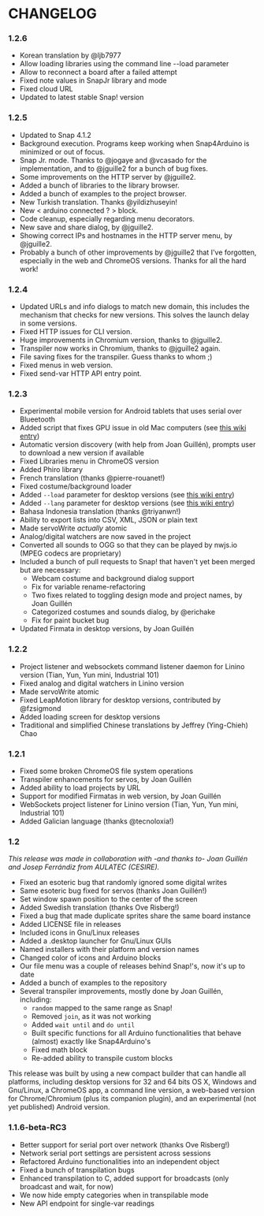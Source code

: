 # CHANGELOG

### 1.2.6

* Korean translation by @ljb7977
* Allow loading libraries using the command line --load parameter
* Allow to reconnect a board after a failed attempt
* Fixed note values in SnapJr library and mode
* Fixed cloud URL
* Updated to latest stable Snap! version

### 1.2.5

* Updated to Snap 4.1.2
* Background execution. Programs keep working when Snap4Arduino is minimized or out of focus.
* Snap Jr. mode. Thanks to @jogaye and @vcasado for the implementation, and to @jguille2 for a bunch of bug fixes.
* Some improvements on the HTTP server by @jguille2.
* Added a bunch of libraries to the library browser.
* Added a bunch of examples to the project browser.
* New Turkish translation. Thanks @yildizhuseyin!
* New < arduino connected ? > block.
* Code cleanup, especially regarding menu decorators.
* New save and share dialog, by @jguille2.
* Showing correct IPs and hostnames in the HTTP server menu, by @jguille2.
* Probably a bunch of other improvements by @jguille2 that I've forgotten, especially in the web and ChromeOS versions. Thanks for all the hard work!

### 1.2.4

* Updated URLs and info dialogs to match new domain, this includes the mechanism that checks for new versions. This solves the launch delay in some versions.
* Fixed HTTP issues for CLI version.
* Huge improvements in Chromium version, thanks to @jguille2.
* Transpiler now works in Chromium, thanks to @jguille2 again.
* File saving fixes for the transpiler. Guess thanks to whom ;)
* Fixed menus in web version.
* Fixed send-var HTTP API entry point.

### 1.2.3

* Experimental mobile version for Android tablets that uses serial over Blueetooth
* Added script that fixes GPU issue in old Mac computers (see [this wiki entry](https://github.com/bromagosa/Snap4Arduino/wiki/Troubleshooting#white-screen-in-macosx-on-startup))
* Automatic version discovery (with help from Joan Guillén), prompts user to download a new version if available
* Fixed Libraries menu in ChromeOS version
* Added Phiro library
* French translation (thanks @pierre-rouanet!)
* Fixed costume/background loader
* Added `--load` parameter for desktop versions (see [this wiki entry](https://github.com/bromagosa/Snap4Arduino/wiki/Launch-Parameters))
* Added `--lang` parameter for desktop versions (see [this wiki entry](https://github.com/bromagosa/Snap4Arduino/wiki/Launch-Parameters))
* Bahasa Indonesia translation (thanks @triyanwn!)
* Ability to export lists into CSV, XML, JSON or plain text
* Made servoWrite _actually_ atomic
* Analog/digital watchers are now saved in the project
* Converted all sounds to OGG so that they can be played by nwjs.io (MPEG codecs are proprietary)
* Included a bunch of pull requests to Snap! that haven't yet been merged but are necessary:
  * Webcam costume and background dialog support
  * Fix for variable rename-refactoring
  * Two fixes related to toggling design mode and project names, by Joan Guillén
  * Categorized costumes and sounds dialog, by @erichake
  * Fix for paint bucket bug
* Updated Firmata in desktop versions, by Joan Guillén

### 1.2.2

* Project listener and websockets command listener daemon for Linino version (Tian, Yun, Yun mini, Industrial 101)
* Fixed analog and digital watchers in Linino version
* Made servoWrite atomic
* Fixed LeapMotion library for desktop versions, contributed by @fzsigmond
* Added loading screen for desktop versions
* Traditional and simplified Chinese translations by Jeffrey (Ying-Chieh) Chao

### 1.2.1

* Fixed some broken ChromeOS file system operations
* Transpiler enhancements for servos, by Joan Guillén
* Added ability to load projects by URL
* Support for modified Firmatas in web version, by Joan Guillén
* WebSockets project listener for Linino version (Tian, Yun, Yun mini, Industrial 101)
* Added Galician language (thanks @tecnoloxia!)

### 1.2

_This release was made in collaboration with -and thanks to- Joan Guillén and Josep Ferrándiz from AULATEC (CESIRE)._

* Fixed an esoteric bug that randomly ignored some digital writes
* Same esoteric bug fixed for servos (thanks Joan Guillén!)
* Set window spawn position to the center of the screen
* Added Swedish translation (thanks Ove Risberg!)
* Fixed a bug that made duplicate sprites share the same board instance
* Added LICENSE file in releases
* Included icons in Gnu/Linux releases
* Added a .desktop launcher for Gnu/Linux GUIs
* Named installers with their platform and version names
* Changed color of icons and Arduino blocks
* Our file menu was a couple of releases behind Snap!'s, now it's up to date
* Added a bunch of examples to the repository
* Several transpiler improvements, mostly done by Joan Guillén, including:
  * `random` mapped to the same range as Snap!
  * Removed `join`, as it was not working
  * Added `wait until` and `do until`
  * Built specific functions for all Arduino functionalities that behave (almost) exactly like Snap4Arduino's
  * Fixed math block
  * Re-added ability to transpile custom blocks

This release was built by using a new compact builder that can handle all platforms, including desktop versions for 32 and 64 bits OS X, Windows and Gnu/Linux, a ChromeOS app, a command line version, a web-based version for Chrome/Chromium (plus its companion plugin), and an experimental (not yet published) Android version.

### 1.1.6-beta-RC3

* Better support for serial port over network (thanks Ove Risberg!)
* Network serial port settings are persistent across sessions
* Refactored Arduino functionalities into an independent object
* Fixed a bunch of transpilation bugs
* Enhanced transpilation to C, added support for broadcasts (only broadcast and wait, for now)
* We now hide empty categories when in transpilable mode
* New API endpoint for single-var readings
